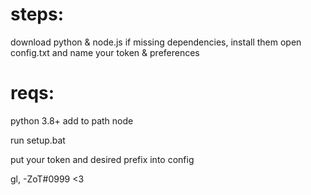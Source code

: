# steps:
download python & node.js
if missing dependencies, install them
open config.txt and name your token & preferences

# reqs:
python 3.8+ add to path
node

run setup.bat

put your token and desired prefix into config

gl, -ZoT#0999 <3
